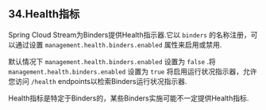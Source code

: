 ## 34.Health指标

Spring Cloud Stream为Binders提供Health指示器.它以 `binders` 的名称注册，可以通过设置 `management.health.binders.enabled` 属性来启用或禁用.

默认情况下 `management.health.binders.enabled` 设置为 `false` .将 `management.health.binders.enabled` 设置为 `true` 将启用运行状况指示器，允许您访问 `/health` endpoints以检索Binders运行状况指示器.

Health指标是特定于Binders的，某些Binders实施可能不一定提供Health指标.
